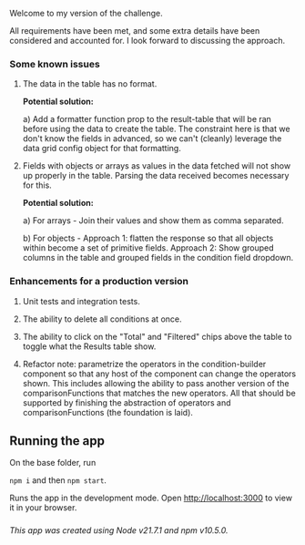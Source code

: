 Welcome to my version of the challenge.

All requirements have been met, and some extra details have been considered and accounted for. I look forward to discussing the approach.

### Some known issues

1. The data in the table has no format.

   <b>Potential solution:</b>

   a) Add a formatter function prop to the result-table that will be ran before using the data to create the table. The constraint here is that we don't know the fields in advanced, so we can't (cleanly) leverage the data grid config object for that formatting.

2. Fields with objects or arrays as values in the data fetched will not show up properly in the table. Parsing the data received becomes necessary for this.

   <b>Potential solution:</b>

   a) For arrays - Join their values and show them as comma separated.

   b) For objects - Approach 1: flatten the response so that all objects within become a set of primitive fields. Approach 2: Show grouped columns in the table and grouped fields in the condition field dropdown.

### Enhancements for a production version

1. Unit tests and integration tests.

2. The ability to delete all conditions at once.

3. The ability to click on the "Total" and "Filtered" chips above the table to toggle what the Results table show.

4. Refactor note: parametrize the operators in the condition-builder component so that any host of the component can change the operators shown. This includes allowing the ability to pass another version of the comparisonFunctions that matches the new operators. All that should be supported by finishing the abstraction of operators and comparisonFunctions (the foundation is laid).

## Running the app

On the base folder, run

`npm i` and then `npm start`.

Runs the app in the development mode.
Open [http://localhost:3000](http://localhost:3000) to view it in your browser.

###

_This app was created using Node v21.7.1 and npm v10.5.0._
